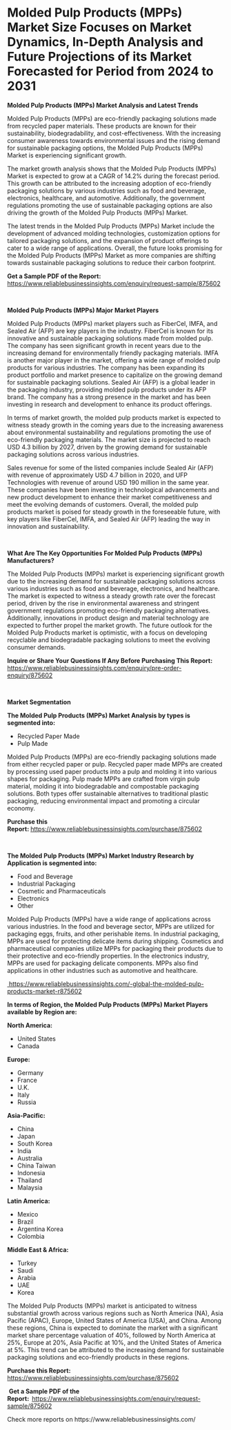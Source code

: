 <p><h1>Molded Pulp Products (MPPs) Market Size Focuses on Market Dynamics, In-Depth Analysis and Future Projections of its Market Forecasted for Period from 2024 to 2031</h1></p><p><strong>Molded Pulp Products (MPPs) Market Analysis and Latest Trends</strong></p>
<p><p>Molded Pulp Products (MPPs) are eco-friendly packaging solutions made from recycled paper materials. These products are known for their sustainability, biodegradability, and cost-effectiveness. With the increasing consumer awareness towards environmental issues and the rising demand for sustainable packaging options, the Molded Pulp Products (MPPs) Market is experiencing significant growth.</p><p>The market growth analysis shows that the Molded Pulp Products (MPPs) Market is expected to grow at a CAGR of 14.2% during the forecast period. This growth can be attributed to the increasing adoption of eco-friendly packaging solutions by various industries such as food and beverage, electronics, healthcare, and automotive. Additionally, the government regulations promoting the use of sustainable packaging options are also driving the growth of the Molded Pulp Products (MPPs) Market.</p><p>The latest trends in the Molded Pulp Products (MPPs) Market include the development of advanced molding technologies, customization options for tailored packaging solutions, and the expansion of product offerings to cater to a wide range of applications. Overall, the future looks promising for the Molded Pulp Products (MPPs) Market as more companies are shifting towards sustainable packaging solutions to reduce their carbon footprint.</p></p>
<p><strong>Get a Sample PDF of the Report:&nbsp;</strong> <a href="https://www.reliablebusinessinsights.com/enquiry/request-sample/875602">https://www.reliablebusinessinsights.com/enquiry/request-sample/875602</a></p>
<p>&nbsp;</p>
<p><strong>Molded Pulp Products (MPPs) Major Market Players</strong></p>
<p><p>Molded Pulp Products (MPPs) market players such as FiberCel, IMFA, and Sealed Air (AFP) are key players in the industry. FiberCel is known for its innovative and sustainable packaging solutions made from molded pulp. The company has seen significant growth in recent years due to the increasing demand for environmentally friendly packaging materials. IMFA is another major player in the market, offering a wide range of molded pulp products for various industries. The company has been expanding its product portfolio and market presence to capitalize on the growing demand for sustainable packaging solutions. Sealed Air (AFP) is a global leader in the packaging industry, providing molded pulp products under its AFP brand. The company has a strong presence in the market and has been investing in research and development to enhance its product offerings.</p><p>In terms of market growth, the molded pulp products market is expected to witness steady growth in the coming years due to the increasing awareness about environmental sustainability and regulations promoting the use of eco-friendly packaging materials. The market size is projected to reach USD 4.3 billion by 2027, driven by the growing demand for sustainable packaging solutions across various industries.</p><p>Sales revenue for some of the listed companies include Sealed Air (AFP) with revenue of approximately USD 4.7 billion in 2020, and UFP Technologies with revenue of around USD 190 million in the same year. These companies have been investing in technological advancements and new product development to enhance their market competitiveness and meet the evolving demands of customers. Overall, the molded pulp products market is poised for steady growth in the foreseeable future, with key players like FiberCel, IMFA, and Sealed Air (AFP) leading the way in innovation and sustainability.</p></p>
<p>&nbsp;</p>
<p><strong>What Are The Key Opportunities For Molded Pulp Products (MPPs) Manufacturers?</strong></p>
<p><p>The Molded Pulp Products (MPPs) market is experiencing significant growth due to the increasing demand for sustainable packaging solutions across various industries such as food and beverage, electronics, and healthcare. The market is expected to witness a steady growth rate over the forecast period, driven by the rise in environmental awareness and stringent government regulations promoting eco-friendly packaging alternatives. Additionally, innovations in product design and material technology are expected to further propel the market growth. The future outlook for the Molded Pulp Products market is optimistic, with a focus on developing recyclable and biodegradable packaging solutions to meet the evolving consumer demands.</p></p>
<p><strong>Inquire or Share Your Questions If Any Before Purchasing This Report:</strong> <a href="https://www.reliablebusinessinsights.com/enquiry/pre-order-enquiry/875602">https://www.reliablebusinessinsights.com/enquiry/pre-order-enquiry/875602</a></p>
<p>&nbsp;</p>
<p><strong>Market Segmentation</strong></p>
<p><strong>The Molded Pulp Products (MPPs) Market Analysis by types is segmented into:</strong></p>
<p><ul><li>Recycled Paper Made</li><li>Pulp Made</li></ul></p>
<p><p>Molded Pulp Products (MPPs) are eco-friendly packaging solutions made from either recycled paper or pulp. Recycled paper made MPPs are created by processing used paper products into a pulp and molding it into various shapes for packaging. Pulp made MPPs are crafted from virgin pulp material, molding it into biodegradable and compostable packaging solutions. Both types offer sustainable alternatives to traditional plastic packaging, reducing environmental impact and promoting a circular economy.</p></p>
<p><strong>Purchase this Report:&nbsp;</strong><a href="https://www.reliablebusinessinsights.com/purchase/875602">https://www.reliablebusinessinsights.com/purchase/875602</a></p>
<p>&nbsp;</p>
<p><strong>The Molded Pulp Products (MPPs) Market Industry Research by Application is segmented into:</strong></p>
<p><ul><li>Food and Beverage</li><li>Industrial Packaging</li><li>Cosmetic and Pharmaceuticals</li><li>Electronics</li><li>Other</li></ul></p>
<p><p>Molded Pulp Products (MPPs) have a wide range of applications across various industries. In the food and beverage sector, MPPs are utilized for packaging eggs, fruits, and other perishable items. In industrial packaging, MPPs are used for protecting delicate items during shipping. Cosmetics and pharmaceutical companies utilize MPPs for packaging their products due to their protective and eco-friendly properties. In the electronics industry, MPPs are used for packaging delicate components. MPPs also find applications in other industries such as automotive and healthcare.</p></p>
<p><a href="https://www.reliablebusinessinsights.com/-global-the-molded-pulp-products-market-r875602">&nbsp;https://www.reliablebusinessinsights.com/-global-the-molded-pulp-products-market-r875602</a></p>
<p><strong>In terms of Region, the Molded Pulp Products (MPPs) Market Players available by Region are:</strong></p>
<p>
    <p> <strong> North America: </strong>
        <ul>
            <li>United States</li>
            <li>Canada</li>
        </ul>
        </p> 
    <p> <strong> Europe: </strong>
        <ul>
            <li>Germany</li>
            <li>France</li>
            <li>U.K.</li>
            <li>Italy</li>
            <li>Russia</li>
        </ul>
        </p> 
    <p> <strong> Asia-Pacific: </strong>
        <ul>
            <li>China</li>
            <li>Japan</li>
            <li>South Korea</li>
            <li>India</li>
            <li>Australia</li>
            <li>China Taiwan</li>
            <li>Indonesia</li>
            <li>Thailand</li>
            <li>Malaysia</li>
        </ul>
        </p> 
    <p> <strong> Latin America: </strong>
        <ul>
            <li>Mexico</li>
            <li>Brazil</li>
            <li>Argentina Korea</li>
            <li>Colombia</li>
        </ul>
        </p> 
    <p> <strong> Middle East & Africa: </strong>
        <ul>
            <li>Turkey</li>
            <li>Saudi</li>
            <li>Arabia</li>
            <li>UAE</li>
            <li>Korea</li>
        </ul>
    </p>
    </p>
<p><p>The Molded Pulp Products (MPPs) market is anticipated to witness substantial growth across various regions such as North America (NA), Asia Pacific (APAC), Europe, United States of America (USA), and China. Among these regions, China is expected to dominate the market with a significant market share percentage valuation of 40%, followed by North America at 25%, Europe at 20%, Asia Pacific at 10%, and the United States of America at 5%. This trend can be attributed to the increasing demand for sustainable packaging solutions and eco-friendly products in these regions.</p></p>
<p><strong>Purchase this Report: </strong><a href="https://www.reliablebusinessinsights.com/purchase/875602">https://www.reliablebusinessinsights.com/purchase/875602</a></p>
<p>&nbsp;<strong>Get a Sample PDF of the Report:&nbsp;&nbsp;</strong><a href="https://www.reliablebusinessinsights.com/enquiry/request-sample/875602">https://www.reliablebusinessinsights.com/enquiry/request-sample/875602</a></p>
<p><strong></strong></p>
<p>Check more reports on https://www.reliablebusinessinsights.com/</p>
